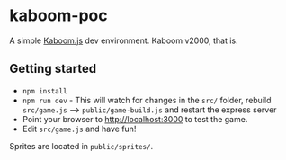 # kaboom-poc

A simple [Kaboom.js](https://kaboomjs.com/) dev environment. Kaboom v2000, that is.

## Getting started

- `npm install`
- `npm run dev` - This will watch for changes in the `src/` folder, rebuild `src/game.js` --> `public/game-build.js` and restart the express server
- Point your browser to [http://localhost:3000](http://localhost:3000) to test the game.
- Edit `src/game.js` and have fun!


Sprites are located in `public/sprites/`.

